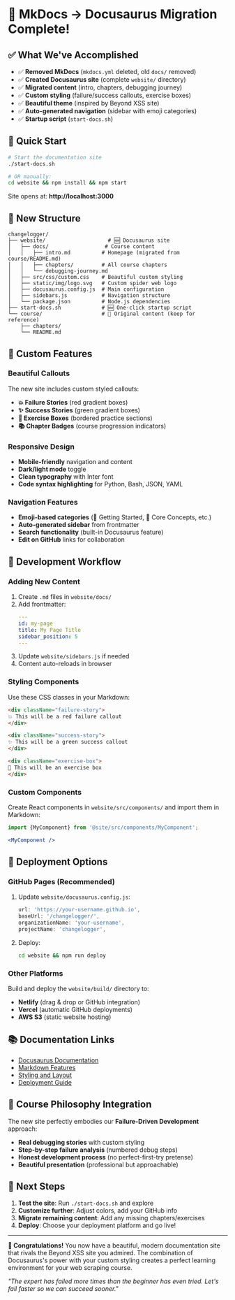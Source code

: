 # 🚀 MkDocs → Docusaurus Migration Complete!

## ✅ What We've Accomplished

- ✅ **Removed MkDocs** (`mkdocs.yml` deleted, old `docs/` removed)
- ✅ **Created Docusaurus site** (complete `website/` directory)
- ✅ **Migrated content** (intro, chapters, debugging journey)
- ✅ **Custom styling** (failure/success callouts, exercise boxes)
- ✅ **Beautiful theme** (inspired by Beyond XSS site)
- ✅ **Auto-generated navigation** (sidebar with emoji categories)
- ✅ **Startup script** (`start-docs.sh`)

## 🏁 Quick Start

```bash
# Start the documentation site
./start-docs.sh

# OR manually:
cd website && npm install && npm start
```

Site opens at: **http://localhost:3000**

## 📁 New Structure

```
changelogger/
├── website/                    # 🆕 Docusaurus site
│   ├── docs/                  # Course content
│   │   ├── intro.md          # Homepage (migrated from course/README.md)
│   │   ├── chapters/         # All course chapters
│   │   └── debugging-journey.md
│   ├── src/css/custom.css    # Beautiful custom styling
│   ├── static/img/logo.svg   # Custom spider web logo
│   ├── docusaurus.config.js  # Main configuration
│   ├── sidebars.js           # Navigation structure
│   └── package.json          # Node.js dependencies
├── start-docs.sh             # 🆕 One-click startup script
└── course/                   # 📝 Original content (keep for reference)
    ├── chapters/
    └── README.md
```

## 🎨 Custom Features

### Beautiful Callouts

The new site includes custom styled callouts:

- **💥 Failure Stories** (red gradient boxes)
- **✨ Success Stories** (green gradient boxes)
- **🧪 Exercise Boxes** (bordered practice sections)
- **📚 Chapter Badges** (course progression indicators)

### Responsive Design

- **Mobile-friendly** navigation and content
- **Dark/light mode** toggle
- **Clean typography** with Inter font
- **Code syntax highlighting** for Python, Bash, JSON, YAML

### Navigation Features

- **Emoji-based categories** (🚀 Getting Started, 🎯 Core Concepts, etc.)
- **Auto-generated sidebar** from frontmatter
- **Search functionality** (built-in Docusaurus feature)
- **Edit on GitHub** links for collaboration

## 🔧 Development Workflow

### Adding New Content

1. Create `.md` files in `website/docs/`
2. Add frontmatter:
   ```yaml
   ---
   id: my-page
   title: My Page Title
   sidebar_position: 5
   ---
   ```
3. Update `website/sidebars.js` if needed
4. Content auto-reloads in browser

### Styling Components

Use these CSS classes in your Markdown:

```html
<div className="failure-story">
💥 This will be a red failure callout
</div>

<div className="success-story">
✨ This will be a green success callout
</div>

<div className="exercise-box">
🧪 This will be an exercise box
</div>
```

### Custom Components

Create React components in `website/src/components/` and import them in Markdown:

```jsx
import {MyComponent} from '@site/src/components/MyComponent';

<MyComponent />
```

## 🚀 Deployment Options

### GitHub Pages (Recommended)

1. Update `website/docusaurus.config.js`:
   ```js
   url: 'https://your-username.github.io',
   baseUrl: '/changelogger/',
   organizationName: 'your-username',
   projectName: 'changelogger',
   ```

2. Deploy:
   ```bash
   cd website && npm run deploy
   ```

### Other Platforms

Build and deploy the `website/build/` directory to:
- **Netlify** (drag & drop or GitHub integration)
- **Vercel** (automatic GitHub deployments)
- **AWS S3** (static website hosting)

## 📚 Documentation Links

- [Docusaurus Documentation](https://docusaurus.io/docs)
- [Markdown Features](https://docusaurus.io/docs/markdown-features)
- [Styling and Layout](https://docusaurus.io/docs/styling-layout)
- [Deployment Guide](https://docusaurus.io/docs/deployment)

## 🎯 Course Philosophy Integration

The new site perfectly embodies our **Failure-Driven Development** approach:

- **Real debugging stories** with custom styling
- **Step-by-step failure analysis** (numbered debug steps)
- **Honest development process** (no perfect-first-try pretense)
- **Beautiful presentation** (professional but approachable)

## 🤝 Next Steps

1. **Test the site**: Run `./start-docs.sh` and explore
2. **Customize further**: Adjust colors, add your GitHub info
3. **Migrate remaining content**: Add any missing chapters/exercises
4. **Deploy**: Choose your deployment platform and go live!

---

**🎉 Congratulations!** You now have a beautiful, modern documentation site that rivals the Beyond XSS site you admired. The combination of Docusaurus's power with your custom styling creates a perfect learning environment for your web scraping course.

*"The expert has failed more times than the beginner has even tried. Let's fail faster so we can succeed sooner."*
